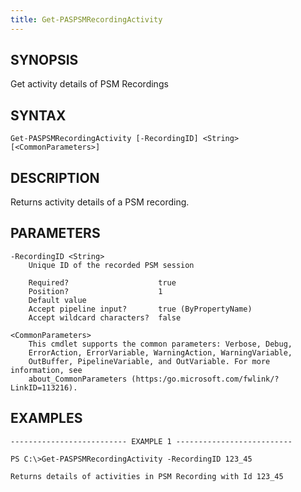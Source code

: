 ```yaml
---
title: Get-PASPSMRecordingActivity
---
```


## SYNOPSIS

Get activity details of PSM Recordings

## SYNTAX

    Get-PASPSMRecordingActivity [-RecordingID] <String> [<CommonParameters>]

## DESCRIPTION

Returns activity details of a PSM recording.

## PARAMETERS

    -RecordingID <String>
        Unique ID of the recorded PSM session

        Required?                    true
        Position?                    1
        Default value
        Accept pipeline input?       true (ByPropertyName)
        Accept wildcard characters?  false

    <CommonParameters>
        This cmdlet supports the common parameters: Verbose, Debug,
        ErrorAction, ErrorVariable, WarningAction, WarningVariable,
        OutBuffer, PipelineVariable, and OutVariable. For more information, see
        about_CommonParameters (https:/go.microsoft.com/fwlink/?LinkID=113216).

## EXAMPLES

    -------------------------- EXAMPLE 1 --------------------------

    PS C:\>Get-PASPSMRecordingActivity -RecordingID 123_45

    Returns details of activities in PSM Recording with Id 123_45
